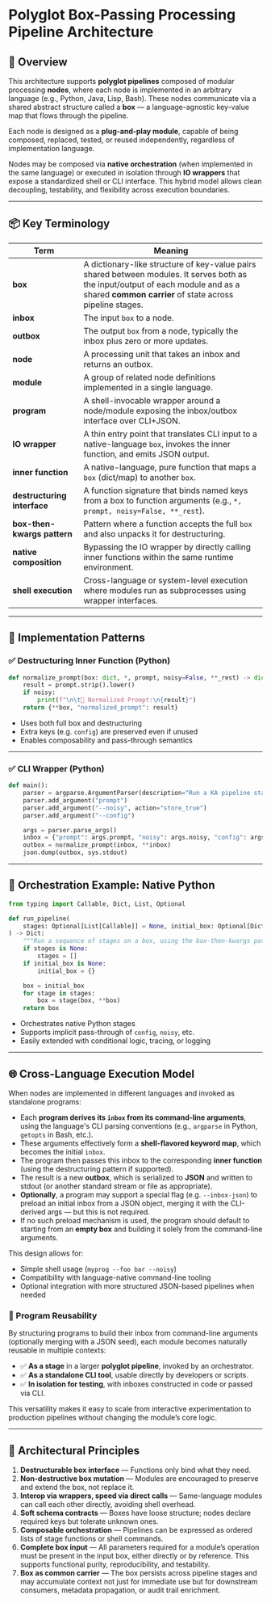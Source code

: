 # Polyglot Box-Passing Processing Pipeline Architecture

## 🧭 Overview

This architecture supports **polyglot pipelines** composed of modular processing **nodes**, where each node is implemented in an arbitrary language (e.g., Python, Java, Lisp, Bash). These nodes communicate via a shared abstract structure called a **box** — a language-agnostic key-value map that flows through the pipeline.

Each node is designed as a **plug-and-play module**, capable of being composed, replaced, tested, or reused independently, regardless of implementation language.

Nodes may be composed via **native orchestration** (when implemented in the same language) or executed in isolation through **IO wrappers** that expose a standardized shell or CLI interface. This hybrid model allows clean decoupling, testability, and flexibility across execution boundaries.

---

## 📦 Key Terminology

| Term                | Meaning |
|---------------------|---------|
| **box**             | A dictionary-like structure of key-value pairs shared between modules. It serves both as the input/output of each module and as a shared **common carrier** of state across pipeline stages. |
| **inbox**           | The input `box` to a node. |
| **outbox**          | The output `box` from a node, typically the inbox plus zero or more updates. |
| **node**            | A processing unit that takes an inbox and returns an outbox. |
| **module**          | A group of related node definitions implemented in a single language. |
| **program**         | A shell-invocable wrapper around a node/module exposing the inbox/outbox interface over CLI+JSON. |
| **IO wrapper**      | A thin entry point that translates CLI input to a native-language `box`, invokes the inner function, and emits JSON output. |
| **inner function**  | A native-language, pure function that maps a `box` (dict/map) to another `box`. |
| **destructuring interface** | A function signature that binds named keys from a box to function arguments (e.g., `*, prompt, noisy=False, **_rest`). |
| **box-then-kwargs pattern** | Pattern where a function accepts the full `box` and also unpacks it for destructuring. |
| **native composition** | Bypassing the IO wrapper by directly calling inner functions within the same runtime environment. |
| **shell execution** | Cross-language or system-level execution where modules run as subprocesses using wrapper interfaces. |

---

## 🔧 Implementation Patterns

### ✅ Destructuring Inner Function (Python)

```python
def normalize_prompt(box: dict, *, prompt, noisy=False, **_rest) -> dict:
    result = prompt.strip().lower()
    if noisy:
        print(f"\n\t🧹 Normalized Prompt:\n{result}")
    return {**box, "normalized_prompt": result}
```

- Uses both full box and destructuring
- Extra keys (e.g. `config`) are preserved even if unused
- Enables composability and pass-through semantics

---

### ✅ CLI Wrapper (Python)

```python
def main():
    parser = argparse.ArgumentParser(description="Run a KA pipeline stage.")
    parser.add_argument("prompt")
    parser.add_argument("--noisy", action="store_true")
    parser.add_argument("--config")

    args = parser.parse_args()
    inbox = {"prompt": args.prompt, "noisy": args.noisy, "config": args.config}
    outbox = normalize_prompt(inbox, **inbox)
    json.dump(outbox, sys.stdout)
```

---

## 🔁 Orchestration Example: Native Python

```python
from typing import Callable, Dict, List, Optional

def run_pipeline(
    stages: Optional[List[Callable]] = None, initial_box: Optional[Dict] = None
) -> Dict:
    """Run a sequence of stages on a box, using the box-then-kwargs pattern."""
    if stages is None:
        stages = []
    if initial_box is None:
        initial_box = {}

    box = initial_box
    for stage in stages:
        box = stage(box, **box)
    return box
```

- Orchestrates native Python stages
- Supports implicit pass-through of `config`, `noisy`, etc.
- Easily extended with conditional logic, tracing, or logging

---

## 🌐 Cross-Language Execution Model

When nodes are implemented in different languages and invoked as standalone programs:

- Each **program derives its `inbox` from its command-line arguments**, using the language's CLI parsing conventions (e.g., `argparse` in Python, `getopts` in Bash, etc.).
- These arguments effectively form a **shell-flavored keyword map**, which becomes the initial `inbox`.
- The program then passes this inbox to the corresponding **inner function** (using the destructuring pattern if supported).
- The result is a new **outbox**, which is serialized to **JSON** and written to stdout (or another standard stream or file as appropriate).
- **Optionally**, a program may support a special flag (e.g. `--inbox-json`) to preload an initial inbox from a JSON object, merging it with the CLI-derived args — but this is not required.
- If no such preload mechanism is used, the program should default to starting from an **empty box** and building it solely from the command-line arguments.

This design allows for:
- Simple shell usage (`myprog --foo bar --noisy`)
- Compatibility with language-native command-line tooling
- Optional integration with more structured JSON-based pipelines when needed

### 🔁 Program Reusability

By structuring programs to build their inbox from command-line arguments (optionally merging with a JSON seed), each module becomes naturally reusable in multiple contexts:

- ✅ **As a stage** in a larger **polyglot pipeline**, invoked by an orchestrator.
- ✅ **As a standalone CLI tool**, usable directly by developers or scripts.
- ✅ **In isolation for testing**, with inboxes constructed in code or passed via CLI.

This versatility makes it easy to scale from interactive experimentation to production pipelines without changing the module’s core logic.

---

## 📘 Architectural Principles

1. **Destructurable box interface** — Functions only bind what they need.
2. **Non-destructive box mutation** — Modules are encouraged to preserve and extend the box, not replace it.
3. **Interop via wrappers, speed via direct calls** — Same-language modules can call each other directly, avoiding shell overhead.
4. **Soft schema contracts** — Boxes have loose structure; nodes declare required keys but tolerate unknown ones.
5. **Composable orchestration** — Pipelines can be expressed as ordered lists of stage functions or shell commands.
6. **Complete box input** — All parameters required for a module’s operation must be present in the input box, either directly or by reference. This supports functional purity, reproducibility, and testability.
7. **Box as common carrier** — The box persists across pipeline stages and may accumulate context not just for immediate use but for downstream consumers, metadata propagation, or audit trail enrichment.





